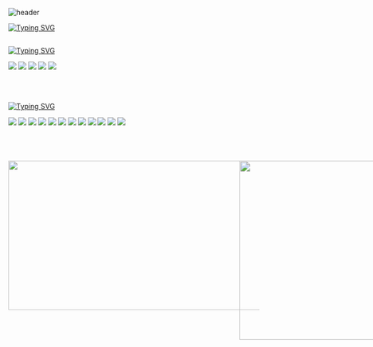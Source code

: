 
![header](https://capsule-render.vercel.app/api?type=speech&text=🙄💻codi...ng%20&textColor=ffffff&color=0:6a11cb,100:2575fc&height=220)

<div>
  <!--Body-->
  
[![Typing SVG](https://readme-typing-svg.demolab.com?font=Fira+Code&weight=700&size=22&pause=1000&color=1C18DC&background=FFFFFF&vCenter=true&width=435&height=30&lines=👀+About+Me)](https://git.io/typing-svg) 
   ##

[![Typing SVG](https://readme-typing-svg.demolab.com?font=Fira+Code&weight=700&size=24&pause=1000&color=2575FC&vCenter=true&width=300&lines=Tech+Stack)](https://git.io/typing-svg)



<!-- 언어 -->
<img src="https://img.shields.io/badge/Java-6a11cb?style=for-the-badge&logo=openjdk&logoColor=white"/>
<img src="https://img.shields.io/badge/JavaScript-2575fc?style=for-the-badge&logo=javascript&logoColor=white"/>


<!-- 백엔드 -->
<img src="https://img.shields.io/badge/Spring_Boot-6a11cb?style=for-the-badge&logo=springboot&logoColor=white"/>
<img src="https://img.shields.io/badge/JPA-4e6eaf?style=for-the-badge&logoColor=white"/>
<img src="https://img.shields.io/badge/Hibernate_ORM-6a11cb?style=for-the-badge&logo=hibernate&logoColor=white"/>

<br/><br/>

[![Typing SVG](https://readme-typing-svg.demolab.com?font=Fira+Code&weight=700&size=24&pause=1000&color=2575FC&vCenter=true&width=300&lines=Studying)](https://git.io/typing-svg)

<!-- 언어 -->
<img src="https://img.shields.io/badge/SQL_Language-4e6eaf?style=for-the-badge&logoColor=white"/>

<!-- 백엔드 -->
<img src="https://img.shields.io/badge/MyBatis_Framework-2575fc?style=for-the-badge&logoColor=white"/>
<img src="https://img.shields.io/badge/Spring_Security-2575fc?style=for-the-badge&logo=spring&logoColor=white"/>

<!-- 프론트엔드 -->
<img src="https://img.shields.io/badge/HTML-6a11cb?style=for-the-badge&logo=html5&logoColor=white"/>
<img src="https://img.shields.io/badge/CSS-2575fc?style=for-the-badge&logo=css3&logoColor=white"/>
<img src="https://img.shields.io/badge/React-4e6eaf?style=for-the-badge&logo=react&logoColor=white"/>

<!-- 인프라 -->
<img src="https://img.shields.io/badge/Docker-2575fc?style=for-the-badge&logo=docker&logoColor=white"/>

<!-- 데이터베이스 -->
<img src="https://img.shields.io/badge/MariaDB-4e6eaf?style=for-the-badge&logo=mariadb&logoColor=white"/>
<img src="https://img.shields.io/badge/MySQL-6a11cb?style=for-the-badge&logo=mysql&logoColor=white"/>
<img src="https://img.shields.io/badge/PostgreSQL-2575fc?style=for-the-badge&logo=postgresql&logoColor=white"/>
<img src="https://img.shields.io/badge/MongoDB-4e6eaf?style=for-the-badge&logo=mongodb&logoColor=white"/>
<img src="https://img.shields.io/badge/Redis-6a11cb?style=for-the-badge&logo=redis&logoColor=white"/>

  <br/>

  <br/>
  <br/>
  <br/>
  <br/>

<!-- <a href="https://www.gitanimals.org/en_US?utm_medium=image&utm_source=PARKJAEGWON&utm_content=line"> -->
<div style="display: flex; gap: 10px;">
  <img
    src="https://render.gitanimals.org/lines/PARKJAEGWON?pet-id=698115423339893793"
    width="600"
    height="300"
    style="object-fit: contain;"
  />
  <img
    src="https://github-readme-stats.vercel.app/api/top-langs/?username=PARKJAEGWON&layout=compact"
    width="600"
    height="300"
    style="transform: scale(1.2); transform-origin: top; object-fit: contain;"
  />
</div>


<!-- </a> -->

</div>



<!--
**PARKJAEGWON/PARKJAEGWON** is a ✨ _special_ ✨ repository because its `README.md` (this file) appears on your GitHub profile.

Here are some ideas to get you started:

- 🔭 I’m currently working on ...
- 🌱 I’m currently learning ...
- 👯 I’m looking to collaborate on ...
- 🤔 I’m looking for help with ...
- 💬 Ask me about ...
- 📫 How to reach me: ...
- 😄 Pronouns: ...
- ⚡ Fun fact: ...
-->
